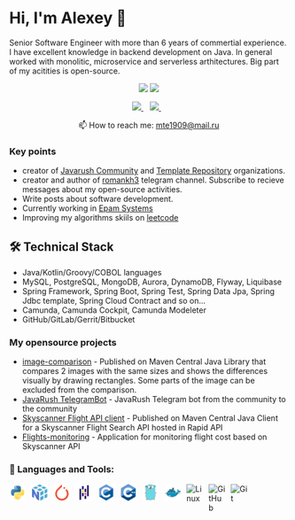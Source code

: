 # Hi, I'm Alexey 👋
Senior Software Engineer with more than 6 years of commertial experience. I have excellent knowledge in backend development on Java.
In general worked with monolitic, microservice and serverless arthitectures. Big part of my acitities is open-source.

<p align = 'center'>
 <a href="https://github-readme-stats.vercel.app/api?username=sibwa0&show_icons=true&count_private=true"><img height=150 src="https://github-readme-stats.vercel.app/api?username=sibwa0&show_icons=true&count_private=true" /></a>
<a href="https://github.com/sibwa0/github-readme-stats"><img height=150 src="https://github-readme-stats.vercel.app/api/top-langs/?username=sibwa0&layout=compact" /></a>
 </p>

<p align='center'>
   <a href="https://t.me/sibwa0" target="_blank">
    <img src="https://img.shields.io/badge/Telegram-2CA5E0?style=for-the-badge&logo=telegram&logoColor=white" />        
  </a>&nbsp;&nbsp;
  <a href="https://vk.com/sibwa" target="_blank">
    <img src="https://img.shields.io/badge/vk-%230077B5.svg?&style=for-the-badge&logo=vk&logoColor=white" />
  </a>&nbsp;&nbsp;
 <p align='center'>
  📫  How to reach me: <a href='mte1909@mai.ru'>mte1909@mail.ru</a>
</p>



### Key points
*   creator of [Javarush Community](https://github.com/javarushcommunity) and [Template Repository](https://github.com/template-repository) organizations.
*   creator and author of [romankh3](https://t.me/romankh3) telegram channel. Subscribe to recieve messages about my open-source activities.
*   Write posts about software development.
*   Currently working in [Epam Systems](https://www.linkedin.com/company/epam-systems/)
*   Improving my algorithms skiils on [leetcode](https://leetcode.com/romankh3/)

## 🛠 Technical Stack
*   Java/Kotlin/Groovy/COBOL languages
*   MySQL, PostgreSQL, MongoDB, Aurora, DynamoDB, Flyway, Liquibase
*   Spring Framework, Spring Boot, Spring Test, Spring Data Jpa, Spring Jdbc template, Spring Cloud Contract and so on...
*   Camunda, Camunda Cockpit, Camunda Modeleter
*   GitHub/GitLab/Gerrit/Bitbucket

### My opensource projects

*   [image-comparison](https://github.com/romankh3/image-comparison) - Published on Maven Central Java Library that compares 2 images with the same sizes and shows the differences visually by drawing rectangles. Some parts of the image can be excluded from the comparison.
*   [JavaRush TelegramBot](https://github.com/javarushcommunity/javarush-telegrambot) - JavaRush Telegram bot from the community to the community
*   [Skyscanner Flight API client](https://github.com/romankh3/skyscanner-flight-api-client) - Published on Maven Central Java Client for a Skyscanner Flight Search API hosted in Rapid API
*   [Flights-monitoring](https://github.com/romankh3/flights-monitoring) - Application for monitoring flight cost based on Skyscanner API


### 🧰 Languages and Tools:
<img align="left" alt="Python" width="30px" style="padding-right:10px;" src="https://raw.githubusercontent.com/devicons/devicon/v2.15.1/icons/python/python-original.svg" />
<img align="left" alt="Numpy" width="30px" style="padding-right:10px;" src="https://raw.githubusercontent.com/devicons/devicon/v2.15.1/icons/numpy/numpy-original.svg" />
<img align="left" alt="Pytorch" width="30px" style="padding-right:10px;" src="https://raw.githubusercontent.com/devicons/devicon/v2.15.1/icons/pytorch/pytorch-original.svg" />
<img align="left" alt="Pandas" width="30px" style="padding-right:10px;" src="https://raw.githubusercontent.com/devicons/devicon/v2.15.1/icons/pandas/pandas-original.svg" />
<img align="left" alt="C" width="30px"  style="padding-right:10px;" src="https://raw.githubusercontent.com/devicons/devicon/v2.15.1/icons/c/c-original.svg" />
<img align="left" alt="Cpp" width="30px"  style="padding-right:10px;" src="https://raw.githubusercontent.com/devicons/devicon/v2.15.1/icons/cplusplus/cplusplus-original.svg" />
<img align="left" alt="Golang" width="30px" style="padding-right:10px;" src="https://raw.githubusercontent.com/devicons/devicon/v2.15.1/icons/go/go-original.svg" />
<img align="left" alt="Docker" width="30px" style="padding-right:10px;" src="https://raw.githubusercontent.com/devicons/devicon/v2.15.1/icons/docker/docker-original.svg" />
<img align="left" alt="Linux" width="30px" style="padding-right:10px;" src="https://cdn.jsdelivr.net/gh/devicons/devicon/icons/linux/linux-original.svg" />
<img align="left" alt="GitHub" width="30px" style="padding-right:10px;" src="https://cdn.jsdelivr.net/gh/devicons/devicon/icons/github/github-original.svg" />
<img align="left" alt="Git" width="30px" style="padding-right:10px;" src="https://cdn.jsdelivr.net/gh/devicons/devicon/icons/git/git-original.svg" />
<br />
<br />
